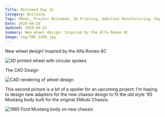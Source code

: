 ```yaml
---
Title: Restomod Day 12
Category: Building
Tags: XMods, Project Restomod, 3D Printing, Additive Manufacturing, Rapid Prototyping, Ford, Mustang
Date: 2020-04-18
Updated: 2020-04-22
Summary: New wheel design! Inspired by the Alfa Romeo 8C
Image: img/IMG_5308.jpg
---
```


New wheel design! Inspired by the Alfa Romeo 8C

![3D printed wheel with circular spokes]({attach}/img/IMG_5308.jpg)

The CAD Design

![CAD rendering of wheel design]({attach}/img/CAD_Wheel_Alfa_2020-04-22.jpg)

This second picture is a bit of a spoiler for an upcoming project: I'm hoping to
design new adapters for the new chassis design to fit the old style '65 Mustang
body built for the original XMods Chassis.

![1965 Ford Mustang body on new chassis]({attach}/img/IMG_5309.jpg)

